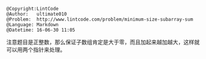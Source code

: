 ```
@Copyright:LintCode
@Author:   ultimate010
@Problem:  http://www.lintcode.com/problem/minimum-size-subarray-sum
@Language: Markdown
@Datetime: 16-06-30 11:05
```

注意题目是正整数，那么保证子数组肯定是大于零，而且加起来越加越大，这样就可以用两个指针来处理。